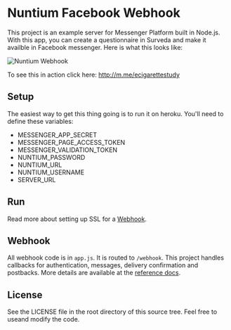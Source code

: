 # Nuntium Facebook Webhook

This project is an example server for Messenger Platform built in Node.js. With this app, you can create a questionnaire in Surveda and make it availble in Facebook messenger. Here is what this looks like:

![Nuntium Webhook](https://github.com/ICTatRTI/nuntium-fb-webhook/wiki/images/webhook.png)

To see this in action click here: http://m.me/ecigarettestudy

## Setup

The easiest way to get this thing going is to run it on heroku. You'll need to define these variables:

* MESSENGER_APP_SECRET
* MESSENGER_PAGE_ACCESS_TOKEN
* MESSENGER_VALIDATION_TOKEN
* NUNTIUM_PASSWORD
* NUNTIUM_URL
* NUNTIUM_USERNAME
* SERVER_URL

## Run

Read more about setting up SSL for a [Webhook](https://developers.facebook.com/docs/graph-api/webhooks#setup).

## Webhook

All webhook code is in `app.js`. It is routed to `/webhook`. This project handles callbacks for authentication, messages, delivery confirmation and postbacks. More details are available at the [reference docs](https://developers.facebook.com/docs/messenger-platform/webhook-reference).


## License

See the LICENSE file in the root directory of this source tree. Feel free to useand modify the code.
